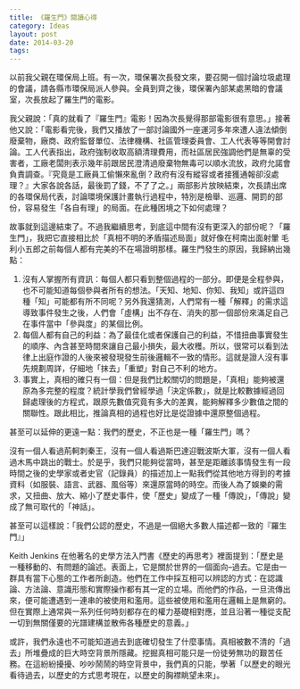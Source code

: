 ```yaml
---
title: 《羅生門》閱讀心得
category: Ideas
layout: post
date: 2014-03-20
tags:
---
```


以前我父親在環保局上班。有一次，環保署次長發文來，要召開一個討論垃圾處理的會議，請各縣市環保局派人參與。全員到齊之後，環保署內部某處黑暗的會議室，次長放起了羅生門的電影。

我父親說：「真的就看了『羅生門』電影！因為次長覺得那部電影很有意思。」接著他又說：「電影看完後，我們又播放了一部討論國外一座運河多年來遭人違法傾倒廢棄物，廠商、政府監督單位、法律機構、社區管理委員會、工人代表等等開會討論。工人代表指出，政府強制收取高額清理費用，而社區居民強調他們是無辜的受害者，工廠老闆則表示幾年前跟居民澄清過廢棄物無毒可以順水流放，政府允諾會負責調查。『究竟是工廠員工偷懶來亂倒？政府有沒有縱容或者接獲通報卻沒處理？』大家各說各話，最後罰了錢，不了了之。」兩部影片放映結束，次長請出席的各環保局代表，討論環境保護計畫執行過程中，特別是檢舉、巡邏、開罰的部份，容易發生「各自有理」的局面。在此種困境之下如何處理？

故事就到這邊結束了。不過我繼續思考，到底這中間有沒有更深入的部份呢？「羅生門」，我把它直接相比於「真相不明的矛盾描述局面」就好像在柯南出面射暈 毛利小五郎之前每個人都有完美的不在場證明那樣。羅生門發生的原因，我歸納出幾點：

1. 沒有人掌握所有資訊：每個人都只看到整個過程的一部分。即便是全程參與，也不可能知道每個參與者所有的想法。「天知、地知、你知、我知」或許這四種「知」可能都有所不同呢？另外我還猜測，人們常有一種「解釋」的需求這導致事件發生之後，人們會「虛構」出不存在、消失的那一個部份來滿足自己在事件當中「參與度」的某個比例。
2. 每個人都有自己的利益：為了最佳化或者保護自己的利益，不惜扭曲事實發生的順序、內含甚至時間來讓自己最小損失，最大收穫。所以，很常可以看到法律上出庭作證的人後來被發現發生前後邏輯不一致的情形。這就是證人沒有事先規劃周詳，仔細地「抹去」「重塑」對自己不利的地方。
3. 事實上，真相的確只有一個：但是我們比較關切的問題是，「真相」能夠被還原為多完整的程度？統計學我們曾經學過「決定係數」，就是比較數據經過回歸處理後的方程式，跟原先數值究竟有多大的差異，能夠解釋多少數值之間的關聯性。跟此相比，推論真相的過程也好比是從證據中還原整個過程。

甚至可以延伸的更遠一點：我們的歷史，不正也是一種「羅生門」嗎？

沒有一個人看過荊軻刺秦王，沒有一個人看過斯巴達迎戰波斯大軍，沒有一個人看過木馬中跳出的戰士。於是乎，我們只能夠從當時，甚至是距離該事情發生有一段時間之後的史學家或者史官（記錄員）的描述加上一點我們從其他地方得到的考據資料（如服裝、語言、武器、風俗等）來還原當時的時空。而後人為了娛樂的需求，又扭曲、放大、縮小了歷史事件，使「歷史」變成了一種「傳說」，「傳說」變成了無可取代的「神話」。

甚至可以這樣說：「我們公認的歷史，不過是一個絕大多數人描述都一致的『羅生門』」

Keith Jenkins 在他著名的史學方法入門書《歷史的再思考》裡面提到：「歷史是一種移動的、有問題的論述。表面上，它是關於世界的一個面向–過去。它是由一群具有當下心態的工作者所創造。他們在工作中採互相可以辨認的方式：在認識論、方法論、意識形態和實際操作都有其一定的立場。而他們的作品，一旦流傳出來，便可能遭遇到一連串的被使用和濫用。這些被使用和濫用在邏輯上是無窮的。但在實際上通常與一系列任何時刻都存在的權力基礎相對應，並且沿著一種從支配一切到無關僅要的光譜建構並散佈各種歷史的意義。」

或許，我們永遠也不可能知道過去到底確切發生了什麼事情。真相被數不清的「過去」所堆疊成的巨大時空背景所隱藏。挖掘真相可能只是一份徒勞無功的艱苦任務。在這紛紛擾擾、吵吵鬧鬧的時空背景中，我們真的只能，學著「以歷史的眼光看待過去，以歷史的方式思考現在，以歷史的胸襟眺望未來」。